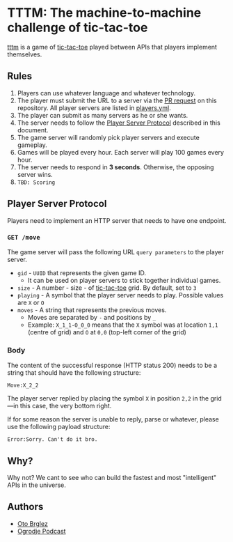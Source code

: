# TTTM: The machine-to-machine challenge of tic-tac-toe

[tttm] is a game of [tic-tac-toe][ttt] played between APIs that players implement themselves.

## Rules

1. Players can use whatever language and whatever technology.
2. The player must submit the URL to a server via the [PR request](https://github.com/ogrodje/tttm/pulls) on this repository. All player servers are listed in [players.yml](./players.yml).
3. The player can submit as many servers as he or she wants.
4. The server needs to follow the [Player Server Protocol](#player-server-protocol) described in this document.
5. The game server will randomly pick player servers and execute gameplay.
6. Games will be played every hour. Each server will play 100 games every hour.
7. The server needs to respond in **3 seconds**. Otherwise, the opposing server wins.
8. `TBD: Scoring`

## Player Server Protocol

Players need to implement an HTTP server that needs to have one endpoint.

### `GET /move`

The game server will pass the following URL `query parameters` to the player server.

- `gid` - `UUID` that represents the given game ID.
  - It can be used on player servers to stick together individual games.
- `size` - A number - size - of [tic-tac-toe][ttt] grid. By default, set to `3`
- `playing` - A symbol that the player server needs to play. Possible values are `X` or `O`
- `moves` - A string that represents the previous moves.
  - Moves are separated by `-` and positions by `_`
  - Example: `X_1_1-O_0_0` means that the `X` symbol was at location `1,1` (centre of grid) and `O` at `0,0` (top-left corner of the grid)

### Body

The content of the successful response (HTTP status 200) needs to be a string that should have the following structure:

```
Move:X_2_2
```

The player server replied by placing the symbol `X` in position `2,2` in the grid—in this case, the very bottom right.

If for some reason the server is unable to reply, parse or whatever, please use the following payload structure:

```
Error:Sorry. Can't do it bro.
```

## Why?

Why not? We cant to see who can build the fastest and most "intelligent" APIs in the universe.

## Authors

- [Oto Brglez](https://github.com/otobrglez)
- [Ogrodje Podcast](https://ogrodje.si)

[tttm]: https://github.com/ogrodje/tttm
[ttt]: https://en.wikipedia.org/wiki/Tic-tac-toe

